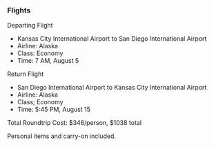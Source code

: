 ### Flights

Departing Flight
 * Kansas City International Airport to San Diego International Airport
 * Airline: Alaska
 * Class: Economy
 * Time: 7 AM, August 5

Return Flight
 * San Diego International Airport to Kansas City International Airport
 * Airline: Alaska
 * Class; Economy
 * Time: 5:45 PM, August 15
 
Total Roundtrip Cost: $346/person, $1038 total

Personal items and carry-on included.

 
 